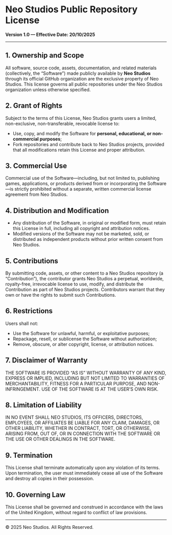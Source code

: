 # Neo Studios Public Repository License

**Version 1.0 — Effective Date: 20/10/2025**

---

## 1. Ownership and Scope

All software, source code, assets, documentation, and related materials (collectively, the “Software”) made publicly available by **Neo Studios** through its official GitHub organization are the exclusive property of Neo Studios. This license governs all public repositories under the Neo Studios organization unless otherwise specified.

## 2. Grant of Rights

Subject to the terms of this License, Neo Studios grants users a limited, non-exclusive, non-transferable, revocable license to:

* Use, copy, and modify the Software for **personal, educational, or non-commercial purposes**;
* Fork repositories and contribute back to Neo Studios projects, provided that all modifications retain this License and proper attribution.

## 3. Commercial Use

Commercial use of the Software—including, but not limited to, publishing games, applications, or products derived from or incorporating the Software—is strictly prohibited without a separate, written commercial license agreement from Neo Studios.

## 4. Distribution and Modification

* Any distribution of the Software, in original or modified form, must retain this License in full, including all copyright and attribution notices.
* Modified versions of the Software may not be marketed, sold, or distributed as independent products without prior written consent from Neo Studios.

## 5. Contributions

By submitting code, assets, or other content to a Neo Studios repository (a “Contribution”), the contributor grants Neo Studios a perpetual, worldwide, royalty-free, irrevocable license to use, modify, and distribute the Contribution as part of Neo Studios projects. Contributors warrant that they own or have the rights to submit such Contributions.

## 6. Restrictions

Users shall not:

* Use the Software for unlawful, harmful, or exploitative purposes;
* Repackage, resell, or sublicense the Software without authorization;
* Remove, obscure, or alter copyright, license, or attribution notices.

## 7. Disclaimer of Warranty

THE SOFTWARE IS PROVIDED “AS IS” WITHOUT WARRANTY OF ANY KIND, EXPRESS OR IMPLIED, INCLUDING BUT NOT LIMITED TO WARRANTIES OF MERCHANTABILITY, FITNESS FOR A PARTICULAR PURPOSE, AND NON-INFRINGEMENT. USE OF THE SOFTWARE IS AT THE USER’S OWN RISK.

## 8. Limitation of Liability

IN NO EVENT SHALL NEO STUDIOS, ITS OFFICERS, DIRECTORS, EMPLOYEES, OR AFFILIATES BE LIABLE FOR ANY CLAIM, DAMAGES, OR OTHER LIABILITY, WHETHER IN CONTRACT, TORT, OR OTHERWISE, ARISING FROM, OUT OF, OR IN CONNECTION WITH THE SOFTWARE OR THE USE OR OTHER DEALINGS IN THE SOFTWARE.

## 9. Termination

This License shall terminate automatically upon any violation of its terms. Upon termination, the user must immediately cease all use of the Software and destroy all copies in their possession.

## 10. Governing Law

This License shall be governed and construed in accordance with the laws of the United Kingdom, without regard to conflict of law provisions.

---

© 2025 Neo Studios. All Rights Reserved.
